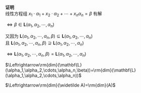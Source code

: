 **证明**  
线性方程组 $x_1\cdot\alpha_1+x_2\cdot\alpha_2+\cdots+x_n\alpha_n=\beta$ 有解  
  
$\Leftrightarrow\beta\in\mathbf{L}(\alpha_1,\alpha_2,\cdots,\alpha_n)$  
  
又因为 $\mathbf{L}(\alpha_1,\alpha_2,\cdots,\alpha_n,\beta)\subseteq\mathbf{L}(\alpha_1,\alpha_2,\cdots,\alpha_n)$  
且 $\mathbf{L}(\alpha_1,\alpha_2,\cdots,\alpha_n,\beta)\supseteq\mathbf{L}(\alpha_1,\alpha_2,\cdots,\alpha_n)$  
  
$\Leftrightarrow\mathbf{L}(\alpha_1,\alpha_2,\cdots,\alpha_n,\beta)=\mathbf{L}(\alpha_1,\alpha_2,\cdots,\alpha_n)$  
  
$\Leftrightarrow\rm{dim}(\mathbf{L}(\alpha_1,\alpha_2,\cdots,\alpha_n,\beta))=\rm{dim}(\mathbf{L}(\alpha_1,\alpha_2,\cdots,\alpha_n))$  
  
$\Leftrightarrow\rm{dim}(\widetilde A)=\rm{dim}(A)$  
  
  
